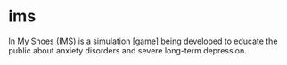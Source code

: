 ims
===

In My Shoes (IMS) is a simulation [game] being developed to educate the public about anxiety disorders and severe long-term depression.
